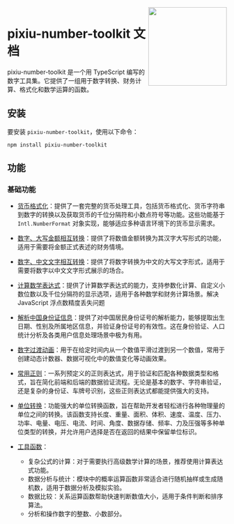 <!-- [README](README.md) | [中文文档](README_zh-CN.md) -->

<!-- markdownlint-disable-next-line no-inline-html -->
<img src="https://user-images.githubusercontent.com/27292774/270527737-a6986457-21de-41f6-8874-7bf70f404fec.png" width="180" align="right">

# pixiu-number-toolkit 文档

pixiu-number-toolkit 是一个用 TypeScript 编写的数字工具集。它提供了一组用于数字转换、财务计算、格式化和数学运算的函数。

## 安装

要安装 `pixiu-number-toolkit`，使用以下命令：

```command
npm install pixiu-number-toolkit
```

## 功能

### 基础功能

- [货币格式化](https://www.muchappy.com/open_source/pixiu-number-toolkit/basic/currency)：提供了一套完整的货币处理工具，包括货币格式化、货币字符串到数字的转换以及获取货币的千位分隔符和小数点符号等功能。这些功能基于 `Intl.NumberFormat` 对象实现，能够适应多种语言环境下的货币显示需求。
- [数字、大写金额相互转换](https://www.muchappy.com/open_source/pixiu-number-toolkit/basic/digit-chinese-uppercase)：提供了将数值金额转换为其汉字大写形式的功能，适用于需要将金额正式表述的财务情境。
- [数字、中文文字相互转换](https://www.muchappy.com/open_source/pixiu-number-toolkit/basic/number-to-words)：提供了将数字转换为中文的大写文字形式，适用于需要将数字以中文文字形式展示的场合。
- [计算数学表达式](https://www.muchappy.com/open_source/pixiu-number-toolkit/basic/compute-expression)：提供了计算数学表达式的能力，支持参数化计算、自定义小数位数以及千位分隔符的显示选项，适用于各种数学和财务计算场景。解决 JavaScript 浮点数精度丢失问题
- [解析中国身份证信息](https://www.muchappy.com/open_source/pixiu-number-toolkit/basic/id-card)：提供了对中国居民身份证号的解析能力，能够提取出生日期、性别及所属地区信息，并验证身份证号的有效性。这在身份验证、人口统计分析及各类用户信息处理场景中极为有用。
- [数字过渡动画](https://www.muchappy.com/open_source/pixiu-number-toolkit/basic/animate)：用于在给定时间内从一个数值平滑过渡到另一个数值，常用于创建动态计数器、数据可视化中的数值变化等动画效果。
- [常用正则](https://www.muchappy.com/open_source/pixiu-number-toolkit/basic/regex)：一系列预定义的正则表达式，用于验证和匹配各种数据类型和格式，旨在简化前端和后端的数据验证流程。无论是基本的数字、字符串验证，还是复杂的身份证、车牌号识别，这些正则表达式都能提供强大的支持。

- [单位转换](https://www.muchappy.com/open_source/pixiu-number-toolkit/basic/unit-conversions)：功能强大的单位转换函数，旨在帮助开发者轻松进行各种物理量的单位之间的转换。该函数支持长度、重量、面积、体积、速度、温度、压力、功率、电量、电压、电流、时间、角度、数据存储、频率、力及压强等多种单位类型的转换，并允许用户选择是否在返回的结果中保留单位标识。

- [工具函数](https://www.muchappy.com/open_source/pixiu-number-toolkit/basic/util)：

  - 复杂公式的计算：对于需要执行高级数学计算的场景，推荐使用计算表达式功能。
  - 数据分析与统计：模块中的概率运算函数非常适合进行随机抽样或生成随机数，适用于数据分析及模拟实验。
  - 数据比较：关系运算函数帮助快速判断数值大小，适用于条件判断和排序算法。
  - 分析和操作数字的整数、小数部分。
